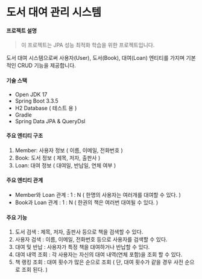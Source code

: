 # 도서 대여 관리 시스템

#### 프로젝트 설명
> 이 프로젝트는 JPA 성능 최적화 학습을 위한 프로젝트입니다.

도서 대여 시스템으로써 사용자(User), 도서(Book), 대여(Loan) 엔티티를 가지며 기본적인 CRUD 기능을 제공합니다.

#### 기술 스택
- Open JDK 17
- Spring Boot 3.3.5
- H2 Database ( 테스트 용 )
- Gradle
- Spring Data JPA & QueryDsl

#### 주요 엔티티 구조
1. Member: 사용자 정보 ( 이름, 이메일, 전화번호 )
2. Book: 도서 정보 ( 제목, 저자, 출판사 )
3. Loan: 대여 정보 ( 대여일, 반납일, 연체 여부 )

#### 주요 엔티티 관계
- Member와 Loan 관계 : 1 : N ( 한명의 사용자는 여러개를 대여할 수 있다. )
- Book과 Loan 관계 : 1 : N ( 한권의 책은 여러번 대여될 수 있다. )

#### 주요 기능
1. 도서 검색 : 제목, 저자, 출판사 등으로 책을 검색할 수 있다.
2. 사용자 검색 : 이름, 이메일, 전화번호 등으로 사용자를 검색할 수 있다. 
3. 대여 및 반납 : 사용자가 특정 책을 대여하거나 반납할 수 있다. 
4. 대여 내역 조회 : 각 사용자는 자신의 대여 내역(연체 포함)을 조회 할 수 있다.
5. 책 랭킹 조회 : 대여 횟수가 많은 순으로 조회 ( 단, 대여 횟수가 같을 경우 사전 순으로 조회 된다. )
